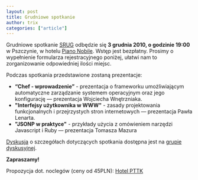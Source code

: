 ```yaml
---
layout: post
title: Grudniowe spotkanie
author: trix
categories: ["article"]
---
```


Grudniowe spotkanie [SRUG](https://srug.pl/) odbędzie się **3 grudnia
2010, o godzinie 19:00** w Pszczynie, w hotelu [Piano
Nobile](http://pianonobile.com.pl/). Wstęp jest bezpłatny. Prosimy o
wypełnienie formularza rejestracyjnego poniżej, ułatwi nam to
zorganizowanie odpowiedniej ilości miejsc.

Podczas spotkania przedstawione zostaną prezentacje:

-   **“Chef - wprowadzenie”** - prezentacja o frameworku umożliwiającym
    automatyczne zarządzanie systemem operacyjnym oraz jego konfigurację
    — prezentacja Wojciecha Wnętrzniaka.
-   **"Interfejsy użytkownika w WWW"** - zasady projektowania
    funkcjonalnych i przejrzystych stron internetowych — prezentacja
    Pawła Lenarta.
-   **"JSONP w praktyce"** - przykłady użycia z omówieniem narzędzi
    Javascript i Ruby — prezentacja Tomasza Mazura

[Dyskusja](http://groups.google.com/group/silesian-ruby-user-group/browse_thread/thread/f76b93c0a8312ca2)
o szczegółach dotyczących spotkania dostępna jest na [grupie
dyskusyjnej](http://groups.google.com/group/silesian-ruby-user-group/).

**Zapraszamy!**

Propozycja dot. noclegów (ceny od 45PLN): [Hotel
PTTK](http://www.pttk-pszczyna.emeteor.pl/)
